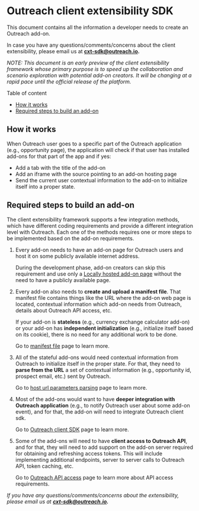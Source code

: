 <!-- omit in toc -->
# Outreach client extensibility SDK

This document contains all the information a developer needs to create an Outreach add-on.

In case you have any questions/comments/concerns about the client extensibility, please email us at **cxt-sdk@outreach.io.**

_NOTE: This document is an early preview of the client extensibility framework whose primary purpose is to speed up the collaboration and scenario exploration with potential add-on creators. It will be changing at a rapid pace until the official release of the platform._

Table of content

- [How it works](#how-it-works)
- [Required steps to build an add-on](#required-steps-to-build-an-add-on)

## How it works

When Outreach user goes to a specific part of the Outreach application (e.g., opportunity page), the application will check if that user has installed add-ons for that part of the app and if yes:

- Add a tab with the title of the add-on
- Add an iframe with the source pointing to an add-on hosting page
- Send the current user contextual information to the add-on to initialize itself into a proper state.

## Required steps to build an add-on

The client extensibility framework supports a few integration methods, which have different coding requirements and provide a different integration level with Outreach. Each one of the methods requires one or more steps to be implemented based on the add-on requirements.

1. Every add-on needs to have an add-on page for Outreach users and host it on some publicly available internet address.

    During the development phase, add-on creators can skip this requirement and use only a [Locally hosted add-on page](/docs/devxp.md) without the need to have a publicly available page.

2. Every add-on also needs to **create and upload a manifest file**.
That manifest file contains things like the URL where the add-on web page is located, contextual information which add-on needs from Outreach, details about Outreach API access, etc.

    If your add-on is **stateless** (e.g., currency exchange calculator add-on)  or your add-on has **independent initialization** (e.g., initialize itself based on its cookie), there is no need for any additional work to be done.

    Go to [manifest file](/docs/manifest.md) page to learn more.

3. All of the stateful add-ons would need contextual information from Outreach to initialize itself in the proper state. For that, they need to **parse from the URL** a set of contextual information (e.g., opportunity id, prospect email, etc.) sent by Outreach.

    Go to [host url parameters parsing](/docs/url-parsing.md) page to learn more.

4. Most of the add-ons would want to have **deeper integration with Outreach application** (e.g., to notify Outreach user about some add-on event), and for that, the add-on will need to integrate Outreach client sdk.
  
    Go to [Outreach client SDK](/docs/sdk.md) page to learn more.

5. Some of the add-ons will need to have **client access to Outreach API**, and for that, they will need to add support on the add-on server required for obtaining and refreshing access tokens. This will include implementing additional endpoints, server to server calls to Outreach API, token caching, etc.

    Go to [Outreach API access](/docs/outreach-api.md) page to learn more about API access requirements.

*If you have any questions/comments/concerns about the extensibility, please email us at **cxt-sdk@outreach.io.***
